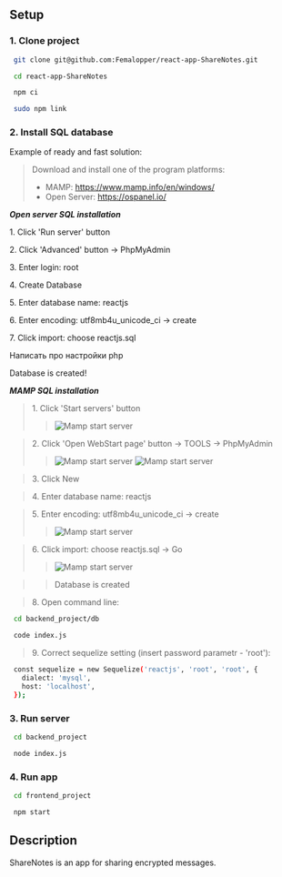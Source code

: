 ## Setup

### 1\. Clone project ###
 
  ```sh
   git clone git@github.com:Femalopper/react-app-ShareNotes.git

   cd react-app-ShareNotes

   npm ci

   sudo npm link
  ```

### 2\. Install SQL database ###

Example of ready and fast solution: 

> Download and install one of the program platforms: 
>  - MAMP: https://www.mamp.info/en/windows/
>  - Open Server: https://ospanel.io/


***Open server SQL installation***

  1\. Click 'Run server' button

  2\. Click 'Advanced' button -> PhpMyAdmin

  3\. Enter login: root

  4\. Create Database

  5\. Enter database name: reactjs

  6\. Enter encoding: utf8mb4u_unicode_ci -> create

  7\. Click import: choose reactjs.sql

Написать про настройки php

  Database is created!


  ***MAMP SQL installation***

  >1\. Click 'Start servers' button
  >>![Mamp start server](https://github.com/Femalopper/raw/blob/main/images/Mamp%20start.png)

  >2\. Click 'Open WebStart page' button -> TOOLS -> PhpMyAdmin
  >>![Mamp start server](https://github.com/Femalopper/raw/blob/main/images/Mamp%20start%20page.png)
  >>![Mamp start server](https://github.com/Femalopper/raw/blob/main/images/Mamp%20phpmyadmin.png)

  >3\. Click New

  >4\. Enter database name: reactjs

  >5\. Enter encoding: utf8mb4u_unicode_ci -> create
  >>![Mamp start server](https://github.com/Femalopper/raw/blob/main/images/Mamp%20create%20Database.png)
  
  >6\. Click import: choose reactjs.sql -> Go
  >>![Mamp start server](https://github.com/Femalopper/raw/blob/main/images/Mamp%20create%20Database2.png)

  >>Database is created

  >8\. Open command line:
  ```sh
   cd backend_project/db

   code index.js
  ```
  >9\. Correct sequelize setting (insert password parametr - 'root'):
  ```sh
   const sequelize = new Sequelize('reactjs', 'root', 'root', {
     dialect: 'mysql',
     host: 'localhost',
   });
  ```

### 3\. Run server ###

  ```sh
   cd backend_project

   node index.js
  ```

### 4\. Run app ###

  ```sh
   cd frontend_project

   npm start
  ```

## Description
ShareNotes is an app for sharing encrypted messages. 